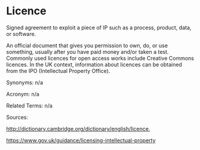 # Licence

Signed agreement to exploit a piece of IP such as a process, product, data, or software.

An official document that gives you permission to own, do, or use something, usually after you have paid money and/or taken a test. Commonly used licences for open access works include Creative Commons licences. In the UK context, information about licences can be obtained from the IPO (Intellectual Property Office).

Synonyms: n/a

Acronym: n/a

Related Terms: n/a

Sources:

http://dictionary.cambridge.org/dictionary/english/licence,

https://www.gov.uk/guidance/licensing-intellectual-property